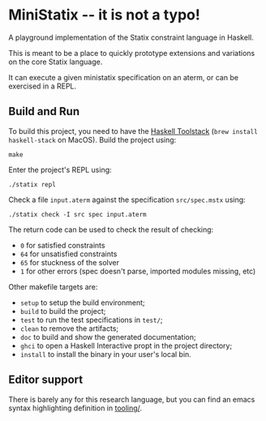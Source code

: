 # MiniStatix -- it is not a typo!

A playground implementation of the Statix constraint language in Haskell.

This is meant to be a place to quickly prototype extensions and variations
on the core Statix language.

It can execute a given ministatix specification on an aterm, or can be exercised
in a REPL.

## Build and Run
To build this project, you need to have the [Haskell Toolstack][1]
(`brew install haskell-stack` on MacOS).  Build the project using:

    make

Enter the project's REPL using:

    ./statix repl

Check a file `input.aterm` against the specification `src/spec.mstx` using:

    ./statix check -I src spec input.aterm

The return code can be used to check the result of checking:
- `0` for satisfied constraints
- `64` for unsatisfied constraints
- `65` for stuckness of the solver
- `1` for other errors (spec doesn't parse, imported modules missing, etc)

Other makefile targets are:
- `setup` to setup the build environment;
- `build` to build the project;
- `test` to run the test specifications in `test/`;
- `clean` to remove the artifacts;
- `doc` to build and show the generated documentation;
- `ghci` to open a Haskell Interactive propt in the project directory;
- `install` to install the binary in your user's local bin.

## Editor support

There is barely any for this research language, but you can find an emacs syntax
highlighting definition in [tooling/](./tooling/).

[1]: https://www.haskellstack.org/
